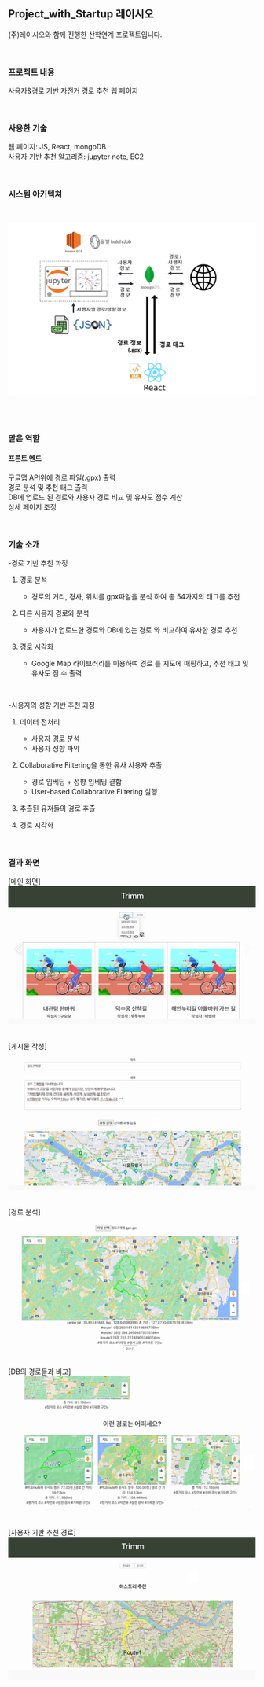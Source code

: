 ## Project_with_Startup 레이시오

(주)레이시오와 함께 진행한 산학연계 프로젝트입니다.

</br>

### 프로젝트 내용
사용자&경로 기반 자전거 경로 추천 웹 페이지

</br>


### 사용한 기술
웹 페이지: JS, React, mongoDB </br>
사용자 기반 추천 알고리즘: jupyter note, EC2

</br>

### 시스템 아키텍쳐
</br>

![img1](./img/system_architecture.png) <br> <br>

</br>

### 맡은 역할
#### 프론트 엔드 </br>
구글맵 API위에 경로 파일(.gpx) 출력 </br>
경로 분석 및 추천 태그 출력 </br>
DB에 업로드 된 경로와 사용자 경로 비교 및 유사도 점수 계산 </br>
상세 페이지 조정 </br>

</br>

### 기술 소개
-경로 기반 추천 과정
1. 경로 분석
    * 경로의 거리, 경사, 위치를 gpx파일을 분석	하여 총 54가지의 태그를 추천

2. 다른 사용자 경로와 분석
    * 사용자가 업로드한 경로와 DB에 있는 경로	와 비교하여 유사한 경로 추천

3. 경로 시각화
    * Google Map 라이브러리를 이용하여 경로	를 지도에 매핑하고, 추천 태그 및 유사도 점	수 출력

</br>

-사용자의 성향 기반 추천 과정
1. 데이터 전처리
   * 사용자 경로 분석
   * 사용자 성향 파악

2. Collaborative Filtering을 통한 유사 사용자 추출
   * 경로 임베딩 + 성향 임베딩 결합
   * User-based Collaborative Filtering 실행

3. 추출된 유저들의 경로 추출
   
4. 경로 시각화

</br>



### 결과 화면
[메인 화면]
![img2](./img/ratio_1.png) <br> <br>

[게시물 작성]
![img3](./img/ratio_2.png) <br> <br>

[경로 분석]
![img4](./img/ratio_3.png) <br> <br>

[DB의 경로들과 비교]
![img5](./img/ratio_4.png) <br> <br>


[사용자 기반 추천 경로]
![img6](./img/ratio_5.png) <br> <br>

